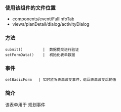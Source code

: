 ### 使用该组件的文件位置
* components/event/FullInfoTab
* views/planDetail/dialog/activityDialog


### 方法
```
submit()         |  数据提交进行验证
setFormData()    |  初始化表单数据

```

### 事件
```
setBasicForm   | 实时监听表单改变事件，返回表单改变后的值
```
### 简介
该表单用于 规划事件


